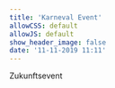 ```yaml
---
title: 'Karneval Event'
allowCSS: default
allowJS: default
show_header_image: false
date: '11-11-2019 11:11'
---
```


Zukunftsevent